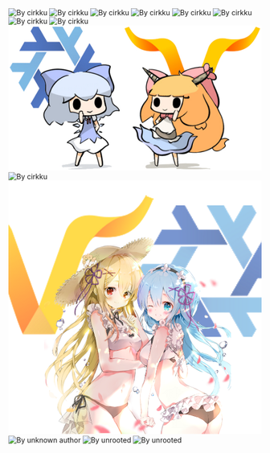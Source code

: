 <img src="alice-margatroid-nix-pills-cover.png" alt="By cirkku"/>
<img src="cirno-holding-nix-sign.png" alt="By cirkku"/>
<img src="cirno-standing-on-balkony-nix-logo.png" alt="By cirkku"/>
<img src="cirno-teaches-marisa-nix.png" alt="By cirkku"/>
<img src="cirno-teaches-nix.png" alt="By cirkku"/>
<img src="cirnos-logo.png" alt="By cirkku"/>
<img src="flandre-holds-fake-nix-pills.png" alt="By cirkku"/>
<img src="flandre-holds-nix-pills.png" alt="By cirkku"/>
<img src="nix-guix-cirno-suika.jpg" alt="By cirkku"/>
<img src="twgok-holding-nix-manual.png" alt="By cirkku"/>
<img src="nix-guix-ram-rem.png" alt="By unknown author"/>
<img src="patch-santas-elfs.png" alt="By unknown author"/>
<img src="riko-sakurauchi-with-nix-shirt.png" alt="By unrooted"/>
<img src="shirayuki-holding-nixos.png" alt="By unrooted"/>